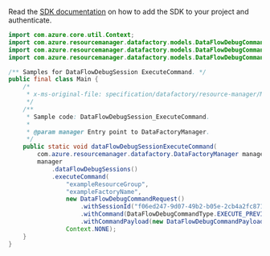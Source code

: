 Read the [SDK documentation](https://github.com/Azure/azure-sdk-for-java/blob/azure-resourcemanager-datafactory_1.0.0-beta.12/sdk/datafactory/azure-resourcemanager-datafactory/README.md) on how to add the SDK to your project and authenticate.

```java
import com.azure.core.util.Context;
import com.azure.resourcemanager.datafactory.models.DataFlowDebugCommandPayload;
import com.azure.resourcemanager.datafactory.models.DataFlowDebugCommandRequest;
import com.azure.resourcemanager.datafactory.models.DataFlowDebugCommandType;

/** Samples for DataFlowDebugSession ExecuteCommand. */
public final class Main {
    /*
     * x-ms-original-file: specification/datafactory/resource-manager/Microsoft.DataFactory/stable/2018-06-01/examples/DataFlowDebugSession_ExecuteCommand.json
     */
    /**
     * Sample code: DataFlowDebugSession_ExecuteCommand.
     *
     * @param manager Entry point to DataFactoryManager.
     */
    public static void dataFlowDebugSessionExecuteCommand(
        com.azure.resourcemanager.datafactory.DataFactoryManager manager) {
        manager
            .dataFlowDebugSessions()
            .executeCommand(
                "exampleResourceGroup",
                "exampleFactoryName",
                new DataFlowDebugCommandRequest()
                    .withSessionId("f06ed247-9d07-49b2-b05e-2cb4a2fc871e")
                    .withCommand(DataFlowDebugCommandType.EXECUTE_PREVIEW_QUERY)
                    .withCommandPayload(new DataFlowDebugCommandPayload().withStreamName("source1").withRowLimits(100)),
                Context.NONE);
    }
}
```
